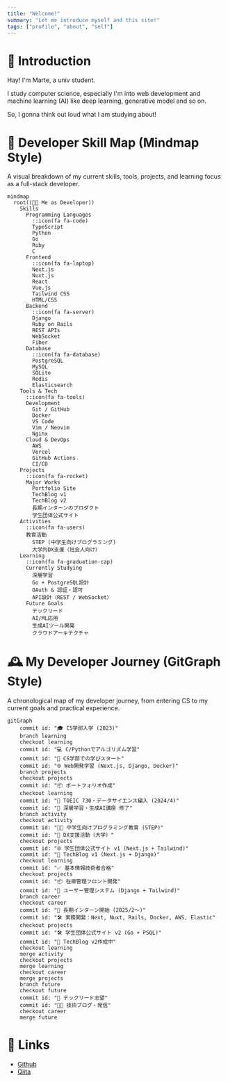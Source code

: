 ```yaml
---
title: "Welcome!"
summary: "Let me introduce myself and this site!"
tags: ["profile", "about", "self"]
---
```


# 👋 Introduction

Hay! I'm Marte, a univ student.

I study computer science, especially I'm into web development and machine learning (AI) like deep learning, generative model and so on.

So, I gonna think out loud what I am studying about!

# 🧠 Developer Skill Map (Mindmap Style)

A visual breakdown of my current skills, tools, projects, and learning focus as a full-stack developer.

```mermaid
mindmap
  root((🧑‍💻 Me as Developer))
    Skills
      Programming Languages
        ::icon(fa fa-code)
        TypeScript
        Python
        Go
        Ruby
        C
      Frontend
        ::icon(fa fa-laptop)
        Next.js
        Nuxt.js
        React
        Vue.js
        Tailwind CSS
        HTML/CSS
      Backend
        ::icon(fa fa-server)
        Django
        Ruby on Rails
        REST APIs
        WebSocket
        Fiber
      Database
        ::icon(fa fa-database)
        PostgreSQL
        MySQL
        SQLite
        Redis
        Elasticsearch
    Tools & Tech
      ::icon(fa fa-tools)
      Development
        Git / GitHub
        Docker
        VS Code
        Vim / Neovim
        Nginx
      Cloud & DevOps
        AWS
        Vercel
        GitHub Actions
        CI/CD
    Projects
      ::icon(fa fa-rocket)
      Major Works
        Portfolio Site
        TechBlog v1
        TechBlog v2
        長期インターンのプロダクト
        学生団体公式サイト
    Activities
      ::icon(fa fa-users)
      教育活動
        STEP (中学生向けプログラミング)
        大学内DX支援（社会人向け）
    Learning
      ::icon(fa fa-graduation-cap)
      Currently Studying
        深層学習
        Go + PostgreSQL設計
        OAuth & 認証・認可
        API設計（REST / WebSocket）
      Future Goals
        テックリード
        AI/ML応用
        生成AIツール開発
        クラウドアーキテクチャ
```

# 🕰️ My Developer Journey (GitGraph Style)

A chronological map of my developer journey, from entering CS to my current goals and practical experience.

```mermaid
gitGraph
    commit id: "🎓 CS学部入学 (2023)"
    branch learning
    checkout learning
    commit id: "💻 C/Pythonでアルゴリズム学習"
    commit id: "🧠 CS学部での学びスタート"
    commit id: "🌐 Web開発学習 (Next.js, Django, Docker)"
    branch projects
    checkout projects
    commit id: "📦 ポートフォリオ作成"
    checkout learning
    commit id: "🧪 TOEIC 730・データサイエンス編入 (2024/4)"
    commit id: "🧬 深層学習・生成AI講座 修了"
    branch activity
    checkout activity
    commit id: "🧑‍🏫 中学生向けプログラミング教育 (STEP)"
    commit id: "🏢 DX支援活動（大学）"
    checkout projects
    commit id: "🌐 学生団体公式サイト v1 (Next.js + Tailwind)"
    commit id: "📘 TechBlog v1 (Next.js + Django)"
    checkout learning
    commit id: "✅ 基本情報技術者合格"
    checkout projects
    commit id: "📦 在庫管理フロント開発"
    commit id: "👥 ユーザー管理システム (Django + Tailwind)"
    branch career
    checkout career
    commit id: "💼 長期インターン開始 (2025/2〜)"
    commit id: "🛠️ 実務開発：Next, Nuxt, Rails, Docker, AWS, Elastic"
    checkout projects
    commit id: "🛠️ 学生団体公式サイト v2 (Go + PSQL)"
    commit id: "📝 TechBlog v2作成中"
    checkout learning
    merge activity
    checkout projects
    merge learning
    checkout career
    merge projects
    branch future
    checkout future
    commit id: "🎯 テックリード志望"
    commit id: "🧑‍💻 技術ブログ・発信"
    checkout career
    merge future
```

# 🔗 Links

- [Github](https://github.com/keu-5)
- [Qiita](https://qiita.com/keu5)

